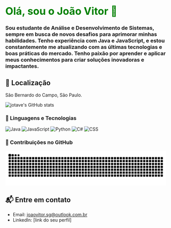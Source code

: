 # <font size="6" color="green">Olá, sou o João Vitor 👋</font>

### Sou estudante de **Análise e Desenvolvimento de Sistemas**, sempre em busca de novos desafios para aprimorar minhas habilidades. Tenho experiência com **Java** e **JavaScript**, e estou constantemente me atualizando com as últimas tecnologias e boas práticas do mercado. Tenho paixão por aprender e aplicar meus conhecimentos para criar soluções inovadoras e impactantes.

## 📍 Localização
São Bernardo do Campo, São Paulo.

![jotave's GitHub stats](https://github-readme-stats.vercel.app/api?username=Devjotavee&show_icons=true&theme=onedark)

### 🤖 Linguagens e Tecnologias

![Java](https://img.shields.io/badge/Java-ED8B00?style=for-the-badge&logo=openjdk&logoColor=white)
![JavaScript](https://img.shields.io/badge/JavaScript-F7DF1E?style=for-the-badge&logo=javascript&logoColor=black)
![Python](https://img.shields.io/badge/Python-3776AB?style=for-the-badge&logo=python&logoColor=white)
![C#](https://img.shields.io/badge/C%23-239120?style=for-the-badge&logo=c-sharp&logoColor=white)
![CSS](https://img.shields.io/badge/CSS-239120?&style=for-the-badge&logo=css3&logoColor=white)

### 🐍 Contribuições no GitHub

<picture align="center">
 <source media="(prefers-color-scheme: dark)" srcset="https://raw.githubusercontent.com/devjotavee/devjotavee/output/github-contribution-grid-snake-dark.svg">
 <source media="(prefers-color-scheme: light)" srcset="https://raw.githubusercontent.com/devjotavee/devjotavee/output/github-contribution-grid-snake-dark.svg">
 <img align="center" alt="github contribution grid snake animation" src="https://raw.githubusercontent.com/devjotavee/devjotavee/output/github-contribution-grid-snake.svg">
</picture>

## 📬 Entre em contato

- Email: joaovitor.sg@outlook.com.br
- LinkedIn: [link do seu perfil]

